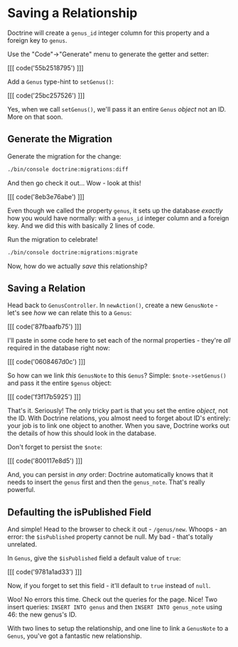 # Saving a Relationship

Doctrine will create a `genus_id` integer column for this property and a foreign key to `genus`.

Use the "Code"->"Generate" menu to generate the getter and setter:

[[[ code('55b2518795') ]]]

Add a `Genus` type-hint to `setGenus()`:

[[[ code('25bc257526') ]]]

Yes, when we call `setGenus()`, we'll pass it an entire `Genus` *object* not an ID.
More on that soon.

## Generate the Migration

Generate the migration for the change:

```bash
./bin/console doctrine:migrations:diff
```

And then go check it out... Wow - look at this!

[[[ code('8eb3e76abe') ]]]

Even though we called the property `genus`, it sets up the database *exactly* how
you would have normally: with a `genus_id` integer column and a foreign key. And
we did this with basically 2 lines of code.

Run the migration to celebrate!

```bash
./bin/console doctrine:migrations:migrate
```

Now, how do we actually *save* this relationship?

## Saving a Relation

Head back to `GenusController`. In `newAction()`, create a new `GenusNote` - let's
see *how* we can relate this to a `Genus`:

[[[ code('87fbaafb75') ]]]

I'll paste in some code here to set each of the normal properties - they're *all*
required in the database right now:

[[[ code('0608467d0c') ]]]

So how can we link *this* `GenusNote` to this `Genus`? Simple: `$note->setGenus()`
and pass it the entire `$genus` object:

[[[ code('f3f17b5925') ]]]

That's it. Seriously! The only tricky part is that you set the entire *object*, not
the ID. With Doctrine relations, you almost need to forget about ID's entirely: your
job is to link one object to another. When you save, Doctrine works out the details
of how this should look in the database.

Don't forget to persist the `$note`:

[[[ code('800117e8d5') ]]]

And, you can persist in *any* order: Doctrine automatically knows that it needs to insert
the `genus` first and then the `genus_note`. That's really powerful.

## Defaulting the isPublished Field

And simple! Head to the browser to check it out - `/genus/new`. Whoops - an error:
the `$isPublished` property cannot be null. My bad - that's totally unrelated.

In `Genus`, give the `$isPublished` field a default value of `true`:

[[[ code('9781a1ad33') ]]]

Now, if you forget to set this field - it'll default to `true` instead of `null`.

Woo! No errors this time. Check out the queries for the page. Nice! Two insert queries:
`INSERT INTO genus` and then `INSERT INTO genus_note` using 46: the new genus's ID.

With two lines to setup the relationship, and one line to link a `GenusNote` to a
`Genus`, you've got a fantastic new relationship.
